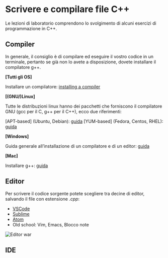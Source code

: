 # Scrivere e compilare file C++

Le lezioni di laboratorio comprendono lo svolgimento di alcuni esercizi di programmazione in C++.

## Compiler
In generale, il consiglio è di compilare ed eseguire il vostro codice in un terminale, pertanto se già non lo avete a disposizione, dovete installare il compilatore g++. 

**[Tutti gli OS]**

Installare un compilatore: [installing a compiler](https://www.cs.odu.edu/~zeil/cs250PreTest/latest/Public/installingACompiler/)

**[(GNU/)Linux]**

Tutte le distribuzioni linux hanno dei pacchetti che forniscono il compilatore GNU (gcc per il C, g++ per il C++), ecco due riferimenti:

[APT-based] (Ubuntu, Debian): [guida](https://www.cyberciti.biz/faq/howto-installing-gnu-c-compiler-development-environment-on-ubuntu/)
[YUM-based] (Fedora, Centos, RHEL): [guida](https://www.cyberciti.biz/faq/centos-rhel-7-redhat-linux-install-gcc-compiler-development-tools/)

**[Windows]**

Guida generale all’installazione di un compilatore e di un editor: [guida](http://stephencoakley.com/2015/01/21/guide-setting-up-a-simple-c-development-environment-on-windows)

**[Mac]**

Installare g++: [guida](http://www.edparrish.net/common/macgpp.php#installg++)

## Editor

Per scrivere il codice sorgente potete scegliere tra decine di editor, salvando il file con estensione *.cpp*:
* [VSCode](https://code.visualstudio.com/)
* [Sublime](https://www.sublimetext.com/)
* [Atom](https://atom.io/)
* Old school: Vim, Emacs, Blocco note

![Editor war](https://imgs.xkcd.com/comics/real_programmers.png)

## IDE
